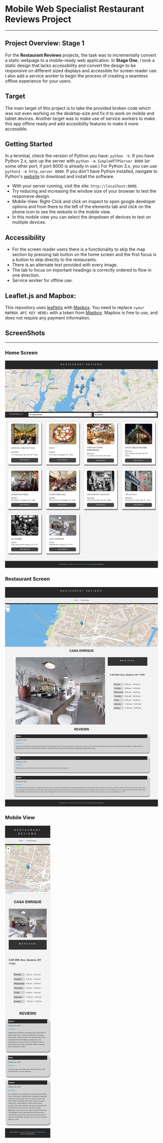 # Mobile Web Specialist Restaurant Reviews Project
---

## Project Overview: Stage 1

For the **Restaurant Reviews** projects, the task was to incrementally convert a static webpage to a mobile-ready web application. In **Stage One**, I took a static design that lacks accessibility and convert the design to be responsive on different sized displays and accessible for screen reader use. I also add a service worker to begin the process of creating a seamless offline experience for your users.

## Target

The main target of this project is to take the provided broken code which was not even working on the desktop-size and fix it to work on mobile and tablet devices. Another target was to make use of service workers to make this app offline ready and add accesibility features to make it more accessible.

## Getting Started

In a terminal, check the version of Python you have: `python -V`. If you have Python 2.x, spin up the server with `python -m SimpleHTTPServer 8000` (or some other port, if port 8000 is already in use.) For Python 3.x, you can use `python3 -m http.server 8000`. If you don't have Python installed, navigate to Python's [website](https://www.python.org/) to download and install the software.

* With your server running, visit the site: `http://localhost:8000`.
* Try reducing and increasing the window size of your browser to test the responsive design.
* Mobile-View: Right-Click and click on inspect to open google developer options and from there to the left of the elements tab and click on the phone icon to see the website in the mobile view.
* In this mobile view you can select the dropdown of devices to test on multiple devices.

## Accessibility
* For the screen reader users there is a functionality to skip the map section by pressing tab button on the home screen and the first focus is a button to skip directly to the restaurants.
* There is an alternate text provided with every image.
* The tab to focus on important headings is correctly ordered to flow in one direction.
* Service worker for offline use.

## Leaflet.js and Mapbox:

This repository uses [leafletjs](https://leafletjs.com/) with [Mapbox](https://www.mapbox.com/). You need to replace `<your MAPBOX API KEY HERE>` with a token from [Mapbox](https://www.mapbox.com/). Mapbox is free to use, and does not require any payment information. 

## ScreenShots
----------------------
### Home Screen
![Home Screen](/screenshots/screenOne.png)
### Restaurant Screen
![Restaurant Screen](/screenshots/screenTwo.png)
### Mobile View
![Mobile View](/screenshots/screenThree.png) 



